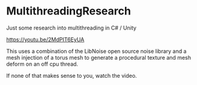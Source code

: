 # MultithreadingResearch
Just some research into multithreading in C# / Unity

https://youtu.be/2MdPIT6EyUA

This uses a combination of the LibNoise open source noise library
and a mesh injection of a torus mesh to generate a procedural
texture and mesh deform on an off cpu thread.

If none of that makes sense to you, watch the video.
